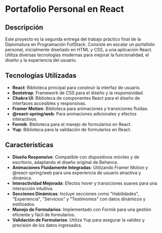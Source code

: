 # Portafolio Personal en React

## Descripción

Este proyecto es la segunda entrega del trabajo práctico final de la Diplomatura en Programación FullStack. Consiste en escalar un portafolio personal, inicialmente diseñado en HTML y CSS, a una aplicación React. Utiliza diversas tecnologías modernas para mejorar la funcionalidad, el diseño y la experiencia del usuario.

## Tecnologías Utilizadas

- **React**: Biblioteca principal para construir la interfaz de usuario.
- **Bootstrap**: Framework de CSS para el diseño y la responsividad.
- **Chakra UI**: Biblioteca de componentes React para el diseño de interfaces accesibles y responsivas.
- **Framer Motion**: Biblioteca para animaciones y transiciones fluidas.
- **@react-spring/web**: Para animaciones adicionales y efectos interactivos.
- **Formik**: Biblioteca para el manejo de formularios en React.
- **Yup**: Biblioteca para la validación de formularios en React.

## Características

- **Diseño Responsive**: Compatible con dispositivos móviles y de escritorio, adaptando el diseño original de Behance.
- **Animaciones Fluidamente Integradas**: Utilizando Framer Motion y @react-spring/web para una experiencia de usuario atractiva y dinámica.
- **Interactividad Mejorada**: Efectos hover y transiciones suaves para una interacción intuitiva.
- **Secciones Dinámicas**: Incluye secciones como "Habilidades", "Experiencia", "Servicios" y "Testimonios" con datos dinámicos y estilizados.
- **Manejo de Formularios**: Implementado con Formik para una gestión eficiente y fácil de formularios.
- **Validación de Formularios**: Utiliza Yup para asegurar la validez y precisión de los datos ingresados.
